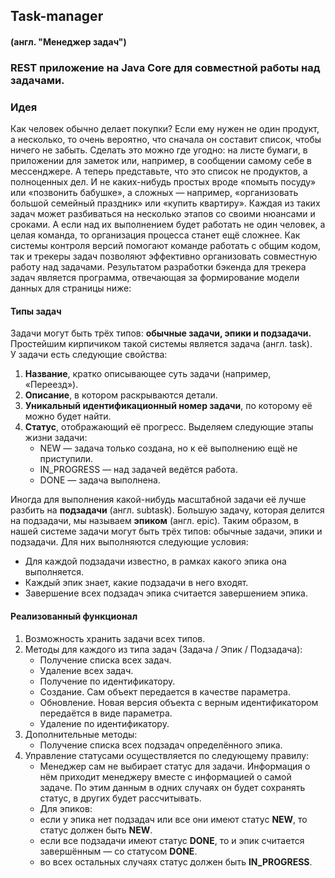 ## Task-manager
#### (англ. "Менеджер задач")

### REST приложение на Java Core для совместной работы над задачами.
### Идея
Как человек обычно делает покупки? Если ему нужен не один продукт, а несколько, то очень вероятно, 
что сначала он составит список, чтобы ничего не забыть. Сделать это можно где угодно: на листе бумаги,
в приложении для заметок или, например, в сообщении самому себе в мессенджере.
А теперь представьте, что это список не продуктов, а полноценных дел. И не каких-нибудь простых вроде
«помыть посуду» или «позвонить бабушке», а сложных — например, «организовать большой семейный праздник» или
«купить квартиру». Каждая из таких задач может разбиваться на несколько этапов со своими нюансами и сроками.
А если над их выполнением будет работать не один человек, а целая команда, то организация процесса станет ещё сложнее.
Как системы контроля версий помогают команде работать с общим кодом, так и трекеры задач позволяют эффективно
организовать совместную работу над задачами.
Результатом разработки бэкенда для трекера задач является программа, отвечающая за формирование модели данных для
страницы ниже:


#### Типы задач
Задачи могут быть трёх типов: **обычные задачи, эпики и подзадачи.**  
Простейшим кирпичиком такой системы является задача (англ. task).  
У задачи есть следующие свойства:
1. **Название**, кратко описывающее суть задачи (например, «Переезд»).
2. **Описание**, в котором раскрываются детали.
3. **Уникальный идентификационный номер задачи**, по которому её можно будет найти. 
4. **Статус**, отображающий её прогресс. Выделяем следующие этапы жизни задачи:
   - NEW — задача только создана, но к её выполнению ещё не приступили.
   - IN_PROGRESS — над задачей ведётся работа.
   - DONE — задача выполнена.

Иногда для выполнения какой-нибудь масштабной задачи её лучше разбить на **подзадачи** (англ. subtask).
Большую задачу, которая делится на подзадачи, мы называем **эпиком** (англ. epic).
Таким образом, в нашей системе задачи могут быть трёх типов: обычные задачи, эпики и подзадачи.
Для них выполняются следующие условия:
- Для каждой подзадачи известно, в рамках какого эпика она выполняется.
- Каждый эпик знает, какие подзадачи в него входят.
- Завершение всех подзадач эпика считается завершением эпика.

#### Реализованный функционал
1. Возможность хранить задачи всех типов.
2. Методы для каждого из типа задач (Задача / Эпик / Подзадача):
   - Получение списка всех задач.
   - Удаление всех задач.
   - Получение по идентификатору.
   - Создание. Сам объект передается в качестве параметра.
   - Обновление. Новая версия объекта с верным идентификатором передаётся в виде параметра.
   - Удаление по идентификатору.
3. Дополнительные методы:
   - Получение списка всех подзадач определённого эпика.
4. Управление статусами осуществляется по следующему правилу:
   - Менеджер сам не выбирает статус для задачи. Информация о нём приходит менеджеру вместе с информацией о самой задаче.
По этим данным в одних случаях он будет сохранять статус, в других будет рассчитывать.
   - Для эпиков:
   - если у эпика нет подзадач или все они имеют статус **NEW**, то статус должен быть **NEW**.
   - если все подзадачи имеют статус **DONE**, то и эпик считается завершённым — со статусом **DONE**.
   - во всех остальных случаях статус должен быть **IN_PROGRESS**.
